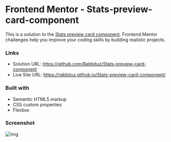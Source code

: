 # Frontend Mentor - Stats-preview-card-component

This is a solution to the [Stats preview card component](https://www.frontendmentor.io/challenges/stats-preview-card-component-8JqbgoU62). Frontend Mentor challenges help you improve your coding skills by building realistic projects. 
### Links

- Solution URL: https://github.com/Rabbituz/Stats-preview-card-component
- Live Site URL: https://rabbituz.github.io/Stats-preview-card-component/

### Built with

- Semantic HTML5 markup
- CSS custom properties
- Flexbox

### Screenshot
![img](https://github.com/Rabbituz/Stats-preview-card-component/assets/107909869/76c73c1a-0c09-4b06-b451-e316a7dac005)
